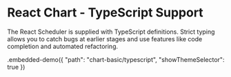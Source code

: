 # React Chart - TypeScript Support


The React Scheduler is supplied with TypeScript definitions. Strict typing allows you to catch bugs at earlier stages and use features like code completion and automated refactoring.

.embedded-demo({ "path": "chart-basic/typescript", "showThemeSelector": true })
